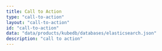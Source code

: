 ```yaml
---
title: Call to Action
type: "call-to-action"
layout: "call-to-action"
id: "call-to-action"
data: "data/products/kubedb/databases/elasticsearch.json"
description: "call to action"
---
```

